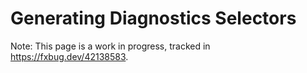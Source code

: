 # Generating Diagnostics Selectors

Note: This page is a work in progress, tracked in https://fxbug.dev/42138583.
